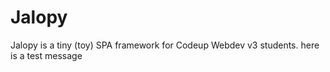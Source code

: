 # Jalopy

Jalopy is a tiny (toy) SPA framework for Codeup Webdev v3 students.
here is a test message 
